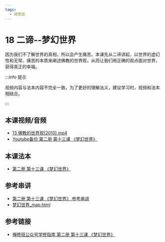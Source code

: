 ```yaml
---
tags:
  - 闻思班
---
```


# 18 二谛--梦幻世界

因为我们不了解世界的真相，所以会产生痛苦。本课先从二谛讲起，以世界的虚幻性和无常、痛苦的本质来阐述佛教的世界观，从而让我们用正确的观点面对世界，获得真正的幸福。

:::info 提示

视频内容与法本内容不完全一致，为了更好的理解法义，建议学习时，视频和法本相结合。

:::

## 本课视频/音频

* [13 佛教的世界观(2010).mp4](https://s3.ap-northeast-1.wasabisys.com/hdcx/jmy/%e6%85%a7%e7%81%af%e7%a6%85%e4%bf%ae%e8%af%be/%e6%85%a7%e7%81%af%e7%a6%85%e4%bf%ae%e8%af%be%e7%ac%ac%e4%ba%8c%e5%86%8c/13%20%e4%bd%9b%e6%95%99%e7%9a%84%e4%b8%96%e7%95%8c%e8%a7%82(2010).mp4)
* [Youtube备份 第二册 第十三课 《梦幻世界》](https://www.youtube.com/watch?v=ISxkZMz_b3g&list=PL7aUyQTIJqAjD33MPzguoKwShqtttVmg9&index=20)

## 本课法本

* [第二册 第十三课 《梦幻世界》](/books/b2/2-12)

## 参考串讲

* [第二册 第十三课 《梦幻世界》 参考串讲](https://s3.ap-northeast-1.wasabisys.com/hdcx/hdv/f/up/%E6%A2%A6%E5%B9%BB%E4%B8%96%E7%95%8C.md.pdf)
* [梦幻世界_map.html](https://s3.ap-northeast-1.wasabisys.com/hdcx/hdv/f/up/%E6%A2%A6%E5%B9%BB%E4%B8%96%E7%95%8C_map.html)

## 参考链接

* [禅修班公众号学修指南 第二册 第十三课 《梦幻世界》](https://mp.weixin.qq.com/s?__biz=MzI2NTQ1NDcxNg==&mid=100001953&idx=1&sn=1c9528ec3852850bd367f82d41f441a7&scene=19#wechat_redirect)
